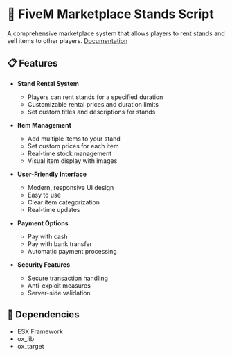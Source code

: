 # 🏪 FiveM Marketplace Stands Script

A comprehensive marketplace system that allows players to rent stands and sell items to other players.
[Documentation](https://tj-development.gitbook.io/tj-development-documentation)

## 📋 Features

- **Stand Rental System**
  - Players can rent stands for a specified duration
  - Customizable rental prices and duration limits
  - Set custom titles and descriptions for stands

- **Item Management**
  - Add multiple items to your stand
  - Set custom prices for each item
  - Real-time stock management
  - Visual item display with images

- **User-Friendly Interface**
  - Modern, responsive UI design
  - Easy to use
  - Clear item categorization
  - Real-time updates

- **Payment Options**
  - Pay with cash
  - Pay with bank transfer
  - Automatic payment processing

- **Security Features**
  - Secure transaction handling
  - Anti-exploit measures
  - Server-side validation

## 🔧 Dependencies

- ESX Framework
- ox_lib
- ox_target
